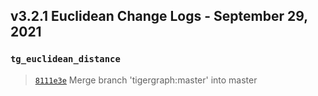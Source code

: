 
## v3.2.1 Euclidean Change Logs - September 29, 2021

### `tg_euclidean_distance`

> [`8111e3e`](https://github.com/tigergraph/gsql-graph-algorithms/commit/8111e3ec8ed946ef9f23a3d62efda53ea1b48e4d) Merge branch 'tigergraph:master' into master
